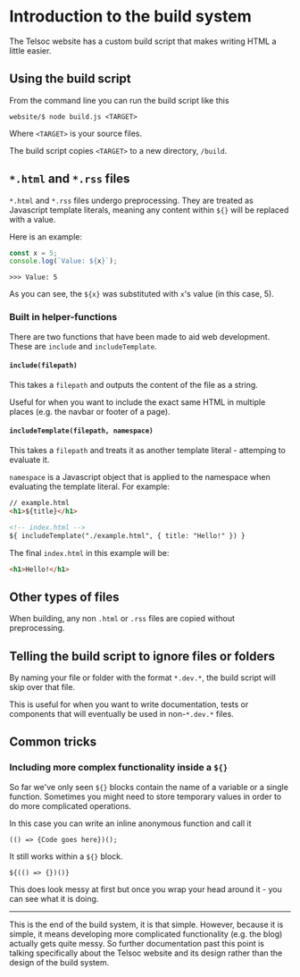 # Introduction to the build system
The Telsoc website has a custom build script that makes writing HTML a little easier.

## Using the build script
From the command line you can run the build script like this

```
website/$ node build.js <TARGET>
```

Where `<TARGET>` is your source files. 

The build script copies `<TARGET>` to a new directory, `/build`.

## `*.html` and `*.rss` files
`*.html` and `*.rss` files undergo preprocessing. They are treated as Javascript template literals, meaning any content within `${}` will be replaced with a value.

Here is an example:

```js
const x = 5;
console.log(`Value: ${x}`);
```

```
>>> Value: 5
```

As you can see, the `${x}` was substituted with `x`'s value (in this case, 5).

### Built in helper-functions
There are two functions that have been made to aid web development. These are `include` and `includeTemplate`.

#### `include(filepath)`
This takes a `filepath` and outputs the content of the file as a string.

Useful for when you want to include the exact same HTML in multiple places (e.g. the navbar or footer of a page).

#### `includeTemplate(filepath, namespace)`
This takes a `filepath` and treats it as another template literal - attemping to evaluate it.

`namespace` is a Javascript object that is applied to the namespace when evaluating the template literal. For example:

```html
// example.html
<h1>${title}</h1>
```

```html
<!-- index.html -->
${ includeTemplate("./example.html", { title: "Hello!" }) }
```

The final `index.html` in this example will be:

```html
<h1>Hello!</h1>
```

## Other types of files 
When building, any non `.html` or `.rss` files are copied without preprocessing.

## Telling the build script to ignore files or folders
By naming your file or folder with the format `*.dev.*`, the build script will skip over that file.

This is useful for when you want to write documentation, tests or components that will eventually be used in non-`*.dev.*` files.

## Common tricks
### Including more complex functionality inside a `${}`
So far we've only seen `${}` blocks contain the name of a variable or a single function. Sometimes you might need to store temporary values in order to do more complicated operations.

In this case you can write an inline anonymous function and call it

```
(() => {Code goes here})();
```

It still works within a `${}` block. 

```
${(() => {})()}
```

This does look messy at first but once you wrap your head around it - you can see what it is doing.

---

This is the end of the build system, it is that simple. However, because it is simple, it means developing more complicated functionality (e.g. the blog) actually gets quite messy. So further documentation past this point is talking specifically about the Telsoc website and its design rather than the design of the build system.
